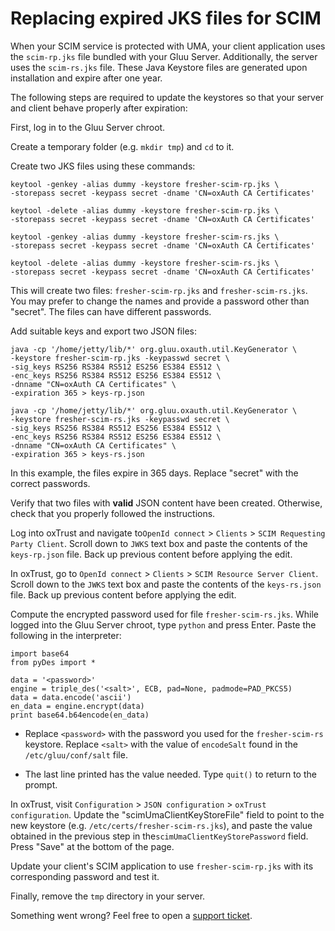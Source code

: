 # Replacing expired JKS files for SCIM

When your SCIM service is protected with UMA, your client application uses the `scim-rp.jks` file bundled with your Gluu Server. Additionally, the server uses the `scim-rs.jks` file. These Java Keystore files are generated upon installation and expire after one year. 

The following steps are required to update the keystores so that your server and client behave properly after expiration:

First, log in to the Gluu Server chroot.

Create a temporary folder (e.g. `mkdir tmp`) and `cd` to it.
   
Create two JKS files using these commands: 

```  
keytool -genkey -alias dummy -keystore fresher-scim-rp.jks \
-storepass secret -keypass secret -dname 'CN=oxAuth CA Certificates'  
    
keytool -delete -alias dummy -keystore fresher-scim-rp.jks \
-storepass secret -keypass secret -dname 'CN=oxAuth CA Certificates' 
   
keytool -genkey -alias dummy -keystore fresher-scim-rs.jks \
-storepass secret -keypass secret -dname 'CN=oxAuth CA Certificates'  
    
keytool -delete -alias dummy -keystore fresher-scim-rs.jks \
-storepass secret -keypass secret -dname 'CN=oxAuth CA Certificates'  
```  
    
This will create two files: `fresher-scim-rp.jks` and `fresher-scim-rs.jks`. You may prefer to change the names and provide a password other than "secret". The files can have different passwords.
    
Add suitable keys and export two JSON files: 
  
```  
java -cp '/home/jetty/lib/*' org.gluu.oxauth.util.KeyGenerator \  
-keystore fresher-scim-rp.jks -keypasswd secret \  
-sig_keys RS256 RS384 RS512 ES256 ES384 ES512 \  
-enc_keys RS256 RS384 RS512 ES256 ES384 ES512 \  
-dnname "CN=oxAuth CA Certificates" \  
-expiration 365 > keys-rp.json  
  
java -cp '/home/jetty/lib/*' org.gluu.oxauth.util.KeyGenerator \  
-keystore fresher-scim-rs.jks -keypasswd secret \  
-sig_keys RS256 RS384 RS512 ES256 ES384 ES512 \  
-enc_keys RS256 RS384 RS512 ES256 ES384 ES512 \  
-dnname "CN=oxAuth CA Certificates" \  
-expiration 365 > keys-rs.json  
```  
  
In this example, the files expire in 365 days. Replace "secret" with the correct passwords.
  
Verify that two files with **valid** JSON content have been created. Otherwise, check that you properly followed the instructions.
  
Log into oxTrust and navigate to`OpenId connect` > `Clients` > `SCIM Requesting Party Client`. Scroll down to `JWKS` text box and paste the contents of the `keys-rp.json` file. Back up previous content before applying the edit. 
  
In oxTrust, go to `OpenId connect` > `Clients` > `SCIM Resource Server Client`. Scroll down to the `JWKS` text box and paste the contents of the `keys-rs.json` file. Back up previous content before applying the edit.
  
Compute the encrypted password used for file `fresher-scim-rs.jks`. While logged into the Gluu Server chroot, type `python` and press Enter. Paste the following in the interpreter:
  
```
import base64
from pyDes import *

data = '<password>'
engine = triple_des('<salt>', ECB, pad=None, padmode=PAD_PKCS5)
data = data.encode('ascii')
en_data = engine.encrypt(data)
print base64.b64encode(en_data) 
```
 
  - Replace `<password>` with the password you used for the `fresher-scim-rs` keystore. Replace `<salt>` with the value of `encodeSalt` found in the `/etc/gluu/conf/salt` file.

  - The last line printed has the value needed. Type `quit()` to return to the prompt.

In oxTrust, visit `Configuration` > `JSON configuration` > `oxTrust configuration`. Update the "scimUmaClientKeyStoreFile" field to point to the new keystore (e.g. `/etc/certs/fresher-scim-rs.jks`), and paste the value obtained in the previous step in the`scimUmaClientKeyStorePassword` field.  Press "Save" at the bottom of the page.

Update your client's SCIM application to use `fresher-scim-rp.jks` with its corresponding password and test it.

Finally, remove the `tmp` directory in your server.

Something went wrong? Feel free to open a [support ticket](https://support.gluu.org).
